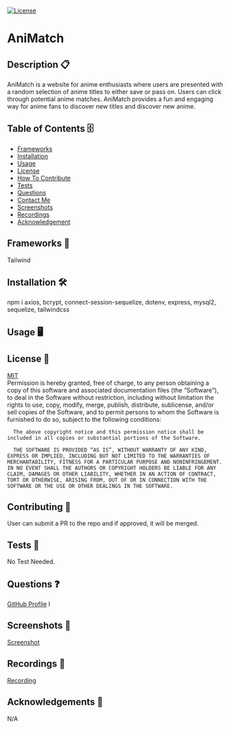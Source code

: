 [![License](https://img.shields.io/badge/license-MIT-green)](./LICENSE)

# AniMatch

## Description 📋

AniMatch is a website for anime enthusiasts where users are presented with a random selection of anime titles to either save or pass on. Users can click through potential anime matches. AniMatch provides a fun and engaging way for anime fans to discover new titles and discover new anime.

## Table of Contents 🗄️

- [Frameworks](#Frameworks)
- [Installation](#Installation)
- [Usage](#Usage)
- [License](#License)
- [How To Contribute](#HowToContribute)
- [Tests](#Tests)
- [Questions](#Questions)
- [Contact Me](#ContactMe)
- [Screenshots](#Screenshots)
- [Recordings](#Recordings)
- [Acknowledgement](#Acknowledgement)

## Frameworks 🧰

Tailwind

## Installation 🛠️

npm i axios, bcrypt, connect-session-sequelize, dotenv, express, mysql2, sequelize, tailwindcss

## Usage 🖥️

## License 🔐

[MIT](https://opensource.org/license/mit/)
<br>
Permission is hereby granted, free of charge, to any person obtaining a copy of this software and associated documentation files (the “Software”), to deal in the Software without restriction, including without limitation the rights to use, copy, modify, merge, publish, distribute, sublicense, and/or sell copies of the Software, and to permit persons to whom the Software is furnished to do so, subject to the following conditions:

      The above copyright notice and this permission notice shall be included in all copies or substantial portions of the Software.

      THE SOFTWARE IS PROVIDED “AS IS”, WITHOUT WARRANTY OF ANY KIND, EXPRESS OR IMPLIED, INCLUDING BUT NOT LIMITED TO THE WARRANTIES OF MERCHANTABILITY, FITNESS FOR A PARTICULAR PURPOSE AND NONINFRINGEMENT. IN NO EVENT SHALL THE AUTHORS OR COPYRIGHT HOLDERS BE LIABLE FOR ANY CLAIM, DAMAGES OR OTHER LIABILITY, WHETHER IN AN ACTION OF CONTRACT, TORT OR OTHERWISE, ARISING FROM, OUT OF OR IN CONNECTION WITH THE SOFTWARE OR THE USE OR OTHER DEALINGS IN THE SOFTWARE.

## Contributing 📝

User can submit a PR to the repo and if approved, it will be merged.

## Tests 🧮

No Test Needed.

## Questions ❓

[GitHub Profile]() I

## Screenshots 📸

<a href="">Screenshot</a>

## Recordings 🎥

<a href="">Recording</a>

## Acknowledgements 🎉

N/A
